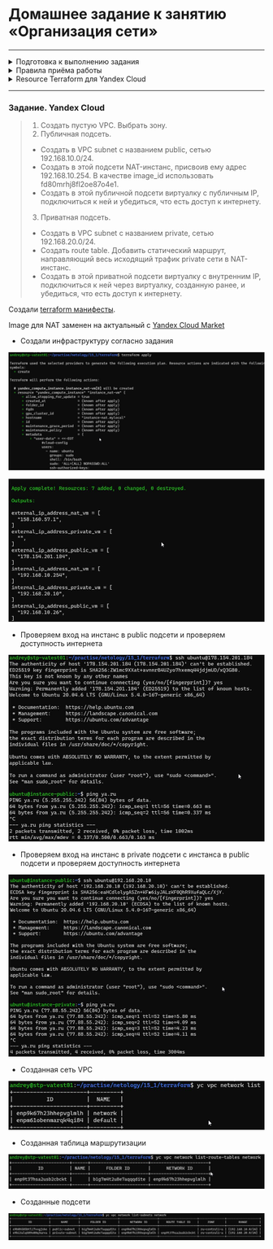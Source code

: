 # Домашнее задание к занятию «Организация сети»

---
<details><summary> Подготовка к выполнению задания </summary>

1. Домашнее задание состоит из обязательной части, которую нужно выполнить на провайдере Yandex Cloud, и дополнительной части в AWS (выполняется по желанию). 
2. Все домашние задания в блоке 15 связаны друг с другом и в конце представляют пример законченной инфраструктуры.  
3. Все задания нужно выполнить с помощью Terraform. Результатом выполненного домашнего задания будет код в репозитории. 
4. Перед началом работы настройте доступ к облачным ресурсам из Terraform, используя материалы прошлых лекций и домашнее задание по теме «Облачные провайдеры и синтаксис Terraform». Заранее выберите регион (в случае AWS) и зону.
</details>



<details><summary> Правила приёма работы </summary>

1. Домашняя работа оформляется в своём Git-репозитории в файле README.md. Выполненное домашнее задание пришлите ссылкой на .md-файл в вашем репозитории.
2. Файл README.md должен содержать скриншоты вывода необходимых команд, а также скриншоты результатов.
3. Репозиторий должен содержать тексты манифестов или ссылки на них в файле README.md.
</details>


<details><summary> Resource Terraform для Yandex Cloud </summary>

- [VPC subnet](https://registry.terraform.io/providers/yandex-cloud/yandex/latest/docs/resources/vpc_subnet).
- [Route table](https://registry.terraform.io/providers/yandex-cloud/yandex/latest/docs/resources/vpc_route_table).
- [Compute Instance](https://registry.terraform.io/providers/yandex-cloud/yandex/latest/docs/resources/compute_instance).
</details>




---
### Задание. Yandex Cloud 

>1. Создать пустую VPC. Выбрать зону.
>2. Публичная подсеть.
>
> - Создать в VPC subnet с названием public, сетью 192.168.10.0/24.
> - Создать в этой подсети NAT-инстанс, присвоив ему адрес 192.168.10.254. В качестве image_id использовать fd80mrhj8fl2oe87o4e1.
> - Создать в этой публичной подсети виртуалку с публичным IP, подключиться к ней и убедиться, что есть доступ к интернету.
>3. Приватная подсеть.
> - Создать в VPC subnet с названием private, сетью 192.168.20.0/24.
> - Создать route table. Добавить статический маршрут, направляющий весь исходящий трафик private сети в NAT-инстанс.
> - Создать в этой приватной подсети виртуалку с внутренним IP, подключиться к ней через виртуалку, созданную ранее, и убедиться, что есть доступ к интернету.

Создали [terraform манифесты](terraform).

Image для NAT заменен на актуальный с [Yandex Cloud Market](https://cloud.yandex.ru/ru/marketplace?tab=software&categories=network)

- Создали инфраструктуру согласно задания
<p align="center">
  <img  src=".//scr/1.jpg">
</p>
<p align="center">
  <img  src=".//scr/2.jpg">
</p>

- Проверяем вход на инстанс в public подсети и проверяем доступность интернета
<p align="center">
  <img  src=".//scr/3.jpg">
</p>

- Проверяем вход на инстанс в private подсети c инстанса в public подсети и проверяем доступность интернета
 <p align="center">
  <img  src=".//scr/4.jpg">
</p>

- Созданная сеть VPC
 <p align="center">
  <img  src=".//scr/network.jpg">
</p>

- Созданная таблица маршрутизации
 <p align="center">
  <img  src=".//scr/rt.jpg">
</p>

- Созданные подсети
 <p align="center">
  <img  src=".//scr/subnets.jpg">
</p>



